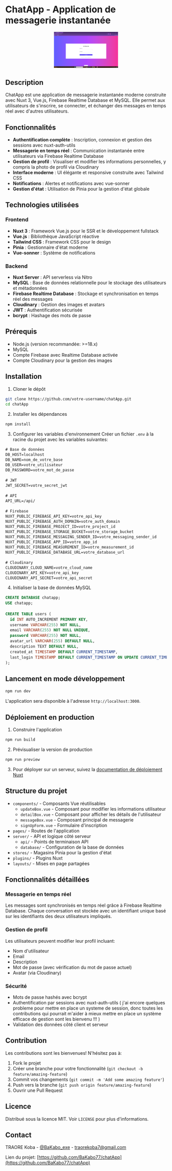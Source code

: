 # ChatApp - Application de messagerie instantanée

<p align="center">
  <img src="/capture_chatapp/cap_1.png" width="200">
</p>

## Description
ChatApp est une application de messagerie instantanée moderne construite avec Nuxt 3, Vue.js, Firebase Realtime Database et MySQL. Elle permet aux utilisateurs de s'inscrire, se connecter, et échanger des messages en temps réel avec d'autres utilisateurs.

## Fonctionnalités

- **Authentification complète** : Inscription, connexion et gestion des sessions avec nuxt-auth-utils
- **Messagerie en temps réel** : Communication instantanée entre utilisateurs via Firebase Realtime Database
- **Gestion de profil** : Visualiser et modifier les informations personnelles, y compris la photo de profil via Cloudinary
- **Interface moderne** : UI élégante et responsive construite avec Tailwind CSS
- **Notifications** : Alertes et notifications avec vue-sonner
- **Gestion d'état** : Utilisation de Pinia pour la gestion d'état globale

## Technologies utilisées

### Frontend
- **Nuxt 3** : Framework Vue.js pour le SSR et le développement fullstack
- **Vue.js** : Bibliothèque JavaScript réactive
- **Tailwind CSS** : Framework CSS pour le design
- **Pinia** : Gestionnaire d'état moderne
- **Vue-sonner** : Système de notifications

### Backend
- **Nuxt Server** : API serverless via Nitro
- **MySQL** : Base de données relationnelle pour le stockage des utilisateurs et métadonnées
- **Firebase Realtime Database** : Stockage et synchronisation en temps réel des messages
- **Cloudinary** : Gestion des images et avatars
- **JWT** : Authentification sécurisée
- **bcrypt** : Hashage des mots de passe

## Prérequis

- Node.js (version recommandée: >=18.x)
- MySQL
- Compte Firebase avec Realtime Database activée
- Compte Cloudinary pour la gestion des images

## Installation

1. Cloner le dépôt
```bash
git clone https://github.com/votre-username/chatApp.git
cd chatApp
```

2. Installer les dépendances
```bash
npm install
```

3. Configurer les variables d'environnement
Créer un fichier `.env` à la racine du projet avec les variables suivantes:

```env
# Base de données
DB_HOST=localhost
DB_NAME=nom_de_votre_base
DB_USER=votre_utilisateur
DB_PASSWORD=votre_mot_de_passe

# JWT
JWT_SECRET=votre_secret_jwt

# API
API_URL=/api/

# Firebase
NUXT_PUBLIC_FIREBASE_API_KEY=votre_api_key
NUXT_PUBLIC_FIREBASE_AUTH_DOMAIN=votre_auth_domain
NUXT_PUBLIC_FIREBASE_PROJECT_ID=votre_project_id
NUXT_PUBLIC_FIREBASE_STORAGE_BUCKET=votre_storage_bucket
NUXT_PUBLIC_FIREBASE_MESSAGING_SENDER_ID=votre_messaging_sender_id
NUXT_PUBLIC_FIREBASE_APP_ID=votre_app_id
NUXT_PUBLIC_FIREBASE_MEASUREMENT_ID=votre_measurement_id
NUXT_PUBLIC_FIREBASE_DATABASE_URL=votre_database_url

# Cloudinary
CLOUDINARY_CLOUD_NAME=votre_cloud_name
CLOUDINARY_API_KEY=votre_api_key
CLOUDINARY_API_SECRET=votre_api_secret
```

4. Initialiser la base de données MySQL
```sql
CREATE DATABASE chatapp;
USE chatapp;

CREATE TABLE users (
  id INT AUTO_INCREMENT PRIMARY KEY,
  username VARCHAR(255) NOT NULL,
  email VARCHAR(255) NOT NULL UNIQUE,
  password VARCHAR(255) NOT NULL,
  avatar_url VARCHAR(255) DEFAULT NULL,
  description TEXT DEFAULT NULL,
  created_at TIMESTAMP DEFAULT CURRENT_TIMESTAMP,
  last_login TIMESTAMP DEFAULT CURRENT_TIMESTAMP ON UPDATE CURRENT_TIMESTAMP
);
```

## Lancement en mode développement

```bash
npm run dev
```

L'application sera disponible à l'adresse `http://localhost:3000`.

## Déploiement en production

1. Construire l'application
```bash
npm run build
```

2. Prévisualiser la version de production
```bash
npm run preview
```

3. Pour déployer sur un serveur, suivez la [documentation de déploiement Nuxt](https://nuxt.com/docs/getting-started/deployment)

## Structure du projet

- `components/` - Composants Vue réutilisables
  - `updateBox.vue` - Composant pour modifier les informations utilisateur
  - `detailBox.vue` - Composant pour afficher les détails de l'utilisateur
  - `messageBox.vue` - Composant principal de messagerie
  - `signUpForm.vue` - Formulaire d'inscription
- `pages/` - Routes de l'application
- `server/` - API et logique côté serveur
  - `api/` - Points de terminaison API
  - `database/` - Configuration de la base de données
- `stores/` - Magasins Pinia pour la gestion d'état
- `plugins/` - Plugins Nuxt
- `layouts/` - Mises en page partagées

## Fonctionnalités détaillées

### Messagerie en temps réel
Les messages sont synchronisés en temps réel grâce à Firebase Realtime Database. Chaque conversation est stockée avec un identifiant unique basé sur les identifiants des deux utilisateurs impliqués.

### Gestion de profil
Les utilisateurs peuvent modifier leur profil incluant:
- Nom d'utilisateur
- Email
- Description
- Mot de passe (avec vérification du mot de passe actuel)
- Avatar (via Cloudinary)

### Sécurité
- Mots de passe hashés avec bcrypt
- Authentification par sessions avec nuxt-auth-utils ( j'ai encore quelques probleme pour mettre en place un systeme de session, donc toutes les contributions qui pourrait m'aider à mieux mettre en place un système efficace de gestion sont les bienvenu !!! )
- Validation des données côté client et serveur

## Contribution
Les contributions sont les bienvenues! N'hésitez pas à:
1. Fork le projet
2. Créer une branche pour votre fonctionnalité (`git checkout -b feature/amazing-feature`)
3. Commit vos changements (`git commit -m 'Add some amazing feature'`)
4. Push vers la branche (`git push origin feature/amazing-feature`)
5. Ouvrir une Pull Request

## Licence
Distribué sous la licence MIT. Voir `LICENSE` pour plus d'informations.

## Contact
TRAORE Koba - [@BaKabo_exe](https://x.com/Bakabo_exe) - traorekoba7@gmail.com

Lien du projet: [https://github.com/BaKabo77/chatApp](https://github.com/BaKabo77/chatApp)
